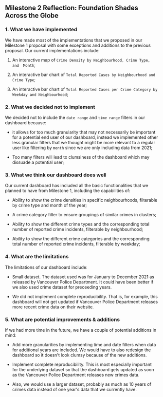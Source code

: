 ## Milestone 2 Reflection: Foundation Shades Across the Globe

### 1. What we have implemented

We have made most of the implementations that we proposed in our Milestone 1 proposal with some exceptions and additions to the previous proposal. Our current implementations include:

1. An interactive map of `Crime Density by Neighbourhood, Crime Type, and  Month`;

2. An interactive bar chart of `Total Reported Cases by Neighbourhood and Crime Type`;

3. An interactive bar chart of `Total Reported Cases per Crime Category by Weekday and Neighbourhood`;

### 2. What we decided not to implement

We decided not to include the `date range` and `time range` filters in our dashboard because:

* it allows for too much granularity that may not necessarily be important for a potential end user of our dashboard, instead we implemented other less granular filters that we thought might be more relevant to a regular user like filtering by `month` since we are only including data from 2021;

* Too many filters will lead to clumsiness of the dashboard which may dissuade a potential user; 

### 3. What we think our dashboard does well

Our current dashboard has included all the basic functionalities that we planned to have from Milestone 1, including the capabilities of:

* Ability to show the crime densities in specific neighbourhoods, filterable by crime type and month of the year;

* A crime category filter to ensure groupings of similar crimes in clusters;

* Ability to show the different crime types and the corresponding total number of reported crime incidents, filterable by neighbourhood;

* Ability to show the different crime categories and the corresponding total number of reported crime incidents, filterable by weekday;

### 4. What are the limitations

The limitations of our dashboard include:

* Small dataset. The dataset used was for January to December 2021 as released by Vancouver Police Department. It could have been better if we also used crime dataset for preceeding years.
  
* We did not implement complete reproducibility. That is, for example, this dashboard will not get updated if Vancouver Police Department releases more recent crime data on their website.

### 5. What are potential improvements & additions

If we had more time in the future, we have a couple of potential additions in mind:

* Add more granularities by implementing time and date filters when data for additional years are included. We would have to also redesign the dashboard so it doesn't look clumsy because of the new additions.

* Implement complete reproducibility. This is most especially important for the underlying dataset so that the dashboard gets updated as soon as the Vancouver Police Department releases new crimes data.

* Also, we would use a larger dataset, probably as much as 10 years of crimes data instead of one year's data that we currently have.
